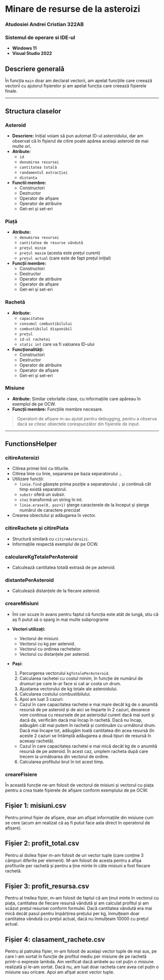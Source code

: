 <!--[![Review Assignment Due Date](https://classroom.github.com/assets/deadline-readme-button-22041afd0340ce965d47ae6ef1cefeee28c7c493a6346c4f15d667ab976d596c.svg)](https://classroom.github.com/a/O6DR07p0)
-->

# Minare de resurse de la asteroizi

### Atudosiei Andrei Cristian 322AB

### Sistemul de operare si IDE-ul

- **Windows 11**
- **Visual Studio 2022**

## Descriere generală

În funcția `main` doar am declarat vectorii, am apelat funcțiile care creează vectorii cu ajutorul fișierelor și am apelat funcția care creează fișierele finale.

---

## Structura claselor

### **Asteroid**

- **Descriere:** Inițial voiam să pun automat ID-ul asteroidului, dar am observat că în fișierul de citire poate apărea același asteroid de mai multe ori.
- **Atribute:**
  - `id`
  - `denumirea resursei`
  - `cantitatea totală`
  - `randamentul extracției`
  - `distanța`
- **Functii membre:**
  - Constructori
  - Destructor
  - Operator de afișare
  - Operator de atribuire
  - Get-eri și set-eri

### **Piață**

- **Atribute:**
  - `denumirea resursei`
  - `cantitatea de resurse vândută`
  - `prețul minim`
  - `prețul maxim` (acesta este prețul curent)
  - `prețul actual` (care este de fapt prețul inițial)
- **Funcții membre:**
  - Constructori
  - Destructor
  - Operator de atribuire
  - Operator de afișare
  - Get-eri și set-eri

### **Rachetă**

- **Atribute:**
  - `capacitatea`
  - `consumul combustibilului`
  - `combustibilul disponibil`
  - `prețul`
  - `id-ul rachetei`
  - `static int` care va fi valoarea ID-ului
- **Funcționalități:**
  - Constructori
  - Destructor
  - Operator de atribuire
  - Operator de afișare
  - Get-eri și set-eri

### **Misiune**

- **Atribute:** Similar celorlalte clase, cu informațiile care apăreau în exemplul de pe OCW.
- **Funcții membre:** Funcțiile membre necesare.

> Operatorii de afișare m-au ajutat pentru debugging, pentru a observa dacă se citesc obiectele corespunzător din fișierele de input.

---

## FunctionsHelper

### **citireAsteroizi**

- Citirea primei linii cu titlurile.
- Citirea linie cu linie, separarea pe baza separatorului `;`.
- Utilizare funcții:
  - `linie.find` găsește prima poziție a separatorului `;` și continuă cât timp există separatorul.
  - `substr` oferă un subsir.
  - `stoi` transformă un string în int.
  - `linie.erase(0, poz+1)` șterge caracterele de la început și șterge numărul de caractere precizat
- Crearea obiectului și adăugarea în vector.

### **citireRachete** și **citirePiata**

- Structură similară cu `citireAsteroizi`.
- Informațiile respectă exemplul de pe OCW.

### **calculareKgTotalePerAsteroid**

- Calculează cantitatea totală extrasă de pe asteroid.

### **distantePerAsteroid**

- Calculează distanțele de la fiecare asteroid.

### **creareMisiuni**

- Îmi cer scuze în avans pentru faptul că funcția este atât de lungâ, stiu că aș fi putut să o sparg in mai multe subprograme
- **Vectori utilizați:**
  - Vectorul de misiuni.
  - Vectorul cu kg per asteroid.
  - Vectorul cu ordinea rachetelor.
  - Vectorul cu distanțele per asteroid.
- **Pași:**

  1. Parcurgerea vectorului `kgTotalePerAsteroid`.
  2. Calcularea rachetei cu costul minim, în funcție de numărul de drumuri pe care le-ar face si cat ar costa un drum.
  3. Ajustarea vectorului de kg totale ale asteroidului.
  4. Calcularea costului combustibilului.
  5. Apoi am luat 3 cazuri:

  - Cazul în care capacitatea rachetei e mai mare decât kg de o anumită resursă de pe asteroid și de aici se împarte în 2 cazuri, deoarece vom continua cu resursele de pe asteroidul curent dacă mai sunt și dacă da, verificăm dacă mai încap în rachetă. Dacă nu încap, adăugăm cât mai putem în rachetă și continuăm cu următorul drum. Dacă mai încape tot, adăugăm toată cantitatea din acea resursă (în aceste 2 cazuri se întâmplă adăugarea a două tipuri de resursă în aceeași rachetă).
  - Cazul în care capacitatea rachetei e mai mică decât kg de o anumită resursă de pe asteroid. În acest caz, umplem racheta după care trecem la următoarea din vectorul de ordine.

  6. Calcularea profitului brut în tot acest timp.

### **creareFisiere**

În această funcție ne-am folosit de vectorul de misiuni și vectorul cu piața pentru a crea toate fișierele de afișare conform exemplului de pe OCW.

## Fișier 1: misiuni.csv

Pentru primul fișier de afișare, doar am afișat informațiile din misiune cum se cere (acum am realizat că aș fi putut face asta direct în operatorul de afișare).

## Fișier 2: profit_total.csv

Pentru al doilea fișier m-am folosit de un vector tuple (care conține 3 câmpuri diferite per element). M-am folosit de acesta pentru a afișa profiturile per rachetă și pentru a ține minte în câte misiuni a fost fiecare rachetă.

## Fișier 3: profit_resursa.csv

Pentru al treilea fișier, m-am folosit de faptul că am ținut minte în vectorul cu piața, cantitatea de fiecare resursă vândută și am calculat profitul și am scăzut prețul resursei conform formulei. Dacă cantitatea vândută era mai mică decât pasul pentru împărțirea prețului per kg, înmulțeam doar cantitatea vândută cu prețul actual, dacă nu înmulțeam 10000 cu prețul actual.

## Fișier 4: clasament_rachete.csv

Pentru al patrulea fișier, m-am folosit de același vector tuple de mai sus, pe care l-am sortat în funcție de profitul mediu per misiune de pe rachetă printr-o expresie lambda. Am verificat dacă ambele au cel puțin o misiune realizată și le-am sortat. Dacă nu, am luat doar racheta care avea cel puțin o misiune sau oricare. Apoi am afișat acest vector tuple.

